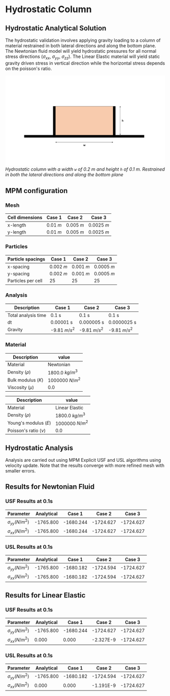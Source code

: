 # Hydrostatic Column



## Hydrostatic Analytical Solution

The hydrostatic validation involves applying gravity loading to a column of material restrained in both lateral directions and along the bottom plane. The Newtonian fluid model will yield hydrostatic pressures for all normal stress directions ($\sigma_{xx}$, $\sigma_{yy}$, $\sigma_{zz}$). The Linear Elastic material will yield static gravity driven stress in vertical direction while the horizontal stress depends on the poisson's ratio.


![hydrostatic column](hydrostatic-column.png)
*Hydrostatic column with a width `w` of 0.2 m and height `h` of 0.1 m. Restrained in both the lateral directions and along the bottom plane*


## MPM configuration

### Mesh

|Cell dimensions	| Case 1   | Case 2   |  Case 3   |
|-----------------------|---------------|---------------|---------------|
|x-length 		| 0.01 $m$ 	| 0.005 $m$  | 0.0025 $m$  |
|y-length 		| 0.01 $m$ 	| 0.005 $m$  | 0.0025 $m$  |

### Particles

|Particle spacings	| Case 1	| Case 2	|  Case 3   |
|-----------------------|---------------|---------------|---------------|
|x-spacing 		| 0.002 $m$ 	| 0.001 $m$ 	| 0.0005 $m$  |
|y-spacing 		| 0.002 $m$ 	| 0.001 $m$ 	| 0.0005 $m$  |
|Particles per cell |  25  |  25  |  25  |


### Analysis

|Description		| Case 1		| Case 2		|  Case 3		|
|-----------------------|---------------|---------------|---------------|
|Total analysis time 	| 0.1 s		| 0.1 s		| 0.1 s		|
|dt                     | 0.00001 s | 0.000005 s |0.0000025 s |
|Gravity		| -9.81 $m/s^2$		| -9.81 $m/s^2$		| -9.81 $m/s^2$		|

### Material

|Description		| value		|
|-----------------------|---------------|
|Material	                          | Newtonian |
|Density ($\rho$) 		              | 1800.0 $kg/m^3$ |
|Bulk modulus ($K$)	                  | 1000000 $N/m^2$	|
|Viscosity ($\mu$)                    |  0.0     |

|Description		| value		|
|-----------------------|---------------|
|Material	                          | Linear Elastic |
|Density ($\rho$) 		              | 1800.0 $kg/m^3$ |
|Young's modulus ($E$)	              | 1000000 $N/m^2$	|
|Poisson's ratio ($\nu$)              |  0.0     |

## Hydrostatic Analysis

Analysis are carried out using MPM Explicit USF and USL algorithms using velocity update. Note that the results converge with more refined mesh with smaller errors.

## Results for Newtonian Fluid

### USF Results at 0.1s

| Parameter				| Analytical	| Case 1	| Case 2 	| Case 3 	|
|-----------------------|---------------|---------------|---------------|---------------|
|$\sigma_{yy} (N/m^2)$			| -1765.800		    | -1680.244	| -1724.627 | -1724.627 |
|$\sigma_{xx} (N/m^2)$          | -1765.800 		| -1680.244	| -1724.627 | -1724.627 |



### USL Results at 0.1s

| Parameter				| Analytical	| Case 1	| Case 2 	| Case 3 	|
|-----------------------|---------------|---------------|---------------|---------------|
|$\sigma_{yy} (N/m^2)$			| -1765.800		    | -1680.182	| -1724.594 | -1724.627 |
|$\sigma_{xx} (N/m^2)$          | -1765.800 		| -1680.182	| -1724.594 | -1724.627 |


## Results for Linear Elastic

### USF Results at 0.1s

| Parameter				| Analytical 	| Case 1	| Case 2 	| Case 3 	|
|-----------------------|---------------|---------------|---------------|---------------|
|$\sigma_{yy} (N/m^2)$			| -1765.800		    | -1680.244	| -1724.627 | -1724.627 |
|$\sigma_{xx} (N/m^2)$          |     0.000		    |     0.000	|    -2.327E-9 | -1724.627 |



### USL Results at 0.1s

| Parameter				| Analytical 	| Case 1	| Case 2 	| Case 3 	|
|-----------------------|---------------|---------------|---------------|---------------|
|$\sigma_{yy} (N/m^2)$			| -1765.800		    | -1680.182	| -1724.594 | -1724.627 |
|$\sigma_{xx} (N/m^2)$          |     0.000  		|     0.000	|    -1.191E-9 | -1724.627 |

